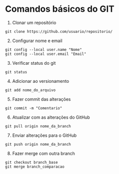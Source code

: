 # Comandos básicos do GIT

1. Clonar um repositório

```shell
git clone https://github.com/usuario/repositorio/
```

2. Configurar nome e email

```shell
git config --local user.name "Nome"
git config --local user.email "Email"
```

3. Verificar status do git

```shell
git status
```

4. Adicionar ao versionamento

```shell
git add nome_do_arquivo
```

5. Fazer commit das alterações

```shell
git commit -m "Comentario"
```

6. Atualizar com as alterações do GitHub

```shell
git pull origin nome_da_branch
```

7. Enviar alterações para o GitHub

```shell
git push origin nome_da_branch
```

8. Fazer merge com outra branch

```shell
git checkout branch_base
git merge branch_comparacao
```